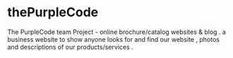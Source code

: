 # thePurpleCode
The PurpleCode team Project - online brochure/catalog websites & blog .
a business website to show anyone looks for and find our website , photos and descriptions of our products/services .
